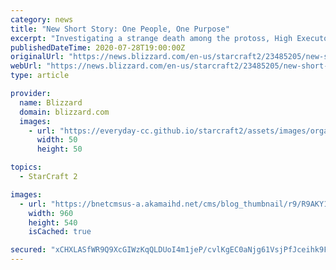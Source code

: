 ```yaml
---
category: news
title: "New Short Story: One People, One Purpose"
excerpt: "Investigating a strange death among the protoss, High Executor Selendis must face a difficult truth about her people in order to stop an unexpected enemy. Check out this excerpt, then download One People, One Purpose, first in a new series of StarCraft II short stories to celebrate the game&amp;#39;s 10th anniversary."
publishedDateTime: 2020-07-28T19:00:00Z
originalUrl: "https://news.blizzard.com/en-us/starcraft2/23485205/new-short-story-one-people-one-purpose"
webUrl: "https://news.blizzard.com/en-us/starcraft2/23485205/new-short-story-one-people-one-purpose"
type: article

provider:
  name: Blizzard
  domain: blizzard.com
  images:
    - url: "https://everyday-cc.github.io/starcraft2/assets/images/organizations/blizzard.com-50x50.jpg"
      width: 50
      height: 50

topics:
  - StarCraft 2

images:
  - url: "https://bnetcmsus-a.akamaihd.net/cms/blog_thumbnail/r9/R9AKY1LUZVH11595613589543.jpg"
    width: 960
    height: 540
    isCached: true

secured: "xCHXLASfWR9Q9XcGIWzKqQLDUoI4m1jeP/cvlKgEC0aNjg61VsjPfJceihk9FmHpFZ5plCk8j276LJUjjheNInmMhUDxkp8wnpcQZWxQWOTjNBQi/edVoFJlLzEYC1G15GY7bawd6zS9uZvjbWjVslnCQonmgf9GTHSPYZxzKW1PoCpLIk9KE+bPDiTwlcXZTeJMnoTP7rOAdzIrJc9hBBkcnSJsajnev9LrckHg862yKKHCE7L6L6uiADI5+jzh9DYQMMBbx0LVc6O3Qqv6fPregIkRBQv5GFg5SqlNrsZdGVZC8OQztLcP2/bUE4PUEAvfVfpg8JAqaSHe4ZnrVcqVN/JbAyoEM8gng5vD51o=;UJGPhUIAjm766LSlX67KUw=="
---
```


